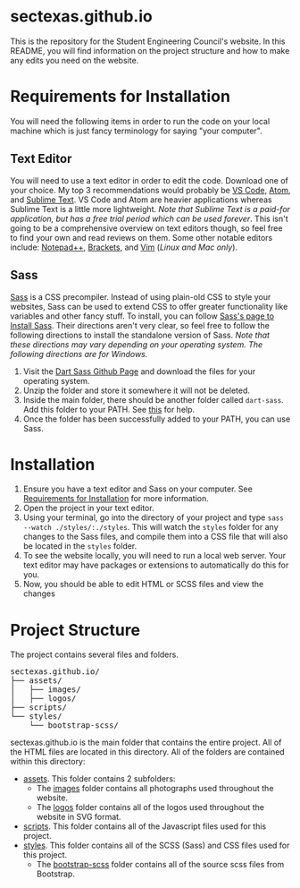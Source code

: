 # sectexas.github.io
This is the repository for the Student Engineering Council's website. In this README, you will find information on the project structure and how to make any edits you need on the website. 

# Requirements for Installation
You will need the following items in order to run the code on your local machine which is just fancy terminology for saying "your computer".

## Text Editor
You will need to use a text editor in order to edit the code. Download one of your choice. My top 3 recommendations would probably be [VS Code](https://code.visualstudio.com/), [Atom](https://atom.io/), and [Sublime Text](https://www.sublimetext.com/). VS Code and Atom are heavier applications whereas Sublime Text is a little more lightweight. *Note that Sublime Text is a paid-for application, but has a free trial period which can be used forever*. This isn't going to be a comprehensive overview on text editors though, so feel free to find your own and read reviews on them. Some other notable editors include: [Notepad++](https://notepad-plus-plus.org/), [Brackets](http://brackets.io/), and [Vim](https://www.vim.org/) (*Linux and Mac only*).

## Sass
[Sass](https://sass-lang.com/) is a CSS precompiler. Instead of using plain-old CSS to style your websites, Sass can be used to extend CSS to offer greater functionality like variables and other fancy stuff. To install, you can follow [Sass's page to Install Sass](https://sass-lang.com/install). Their directions aren't very clear, so feel free to follow the following directions to install the standalone version of Sass. *Note that these directions may vary depending on your operating system. The following directions are for Windows.*
1. Visit the [Dart Sass Github Page](https://github.com/sass/dart-sass/releases/tag/1.13.0) and download the files for your operating system.
2. Unzip the folder and store it somewhere it will not be deleted.
3. Inside the main folder, there should be another folder called `dart-sass`. Add this folder to your PATH. See [this](https://katiek2.github.io/path-doc/) for help.
4. Once the folder has been successfully added to your PATH, you can use Sass.

# Installation
1. Ensure you have a text editor and Sass on your computer. See [Requirements for Installation](#Requirements-for-Installation) for more information.
2. Open the project in your text editor.
3. Using your terminal, go into the directory of your project and type `sass --watch ./styles/:./styles`. This will watch the `styles` folder for any changes to the Sass files, and compile them into a CSS file that will also be located in the `styles` folder.
4. To see the website locally, you will need to run a local web server. Your text editor may have packages or extensions to automatically do this for you. 
4. Now, you should be able to edit HTML or SCSS files and view the changes

# Project Structure
The project contains several files and folders.

<pre>
sectexas.github.io/
├── assets/
│   ├── images/
│   ├── logos/
├── scripts/ 
└── styles/
    └── bootstrap-scss/
</pre>
sectexas.github.io is the main folder that contains the entire project. All of the HTML files are located in this directory. All of the folders are contained within this directory:
* [assets](.\assets). This folder contains 2 subfolders: 
    * The [images](.\assets\images) folder contains all photographs used throughout the website. 
    * The [logos](.\assets\logos) folder contains all of the logos used throughout the website in SVG format.
* [scripts](.\scripts). This folder contains all of the Javascript files used for this project.
* [styles](.\styles). This folder contains all of the SCSS (Sass) and CSS files used for this project.
    * The [bootstrap-scss](.\styles\bootstrap-scss) folder contains all of the source scss files from Bootstrap.



